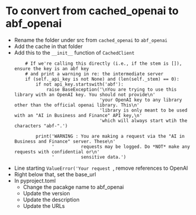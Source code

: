 # To convert from cached_openai to abf_openai

  - Rename the folder under src from `cached_openai` to `abf_openai`
  - Add the cache in that folder
  - Add this to the `__init__` function of `CachedClient`
    ```
        # If we're calling this directly (i.e., if the stem is []), ensure the key is an abf key
        # and print a warning in re: the intermediate server
        if (self._api_key is not None) and (len(self._stem) == 0):        
            if not api_key.startswith('abf'):
                raise BaseException('\nYou are trying to use this library with an OpenAI key. You should not provide\n'
                                    'your OpenAI key to any library other than the official openai library. This\n'
                                    'library is only meant to be used with an "AI in Business and Finance" API key,\n'
                                    'which will always start wtih the characters "abf-".')

            print('WARNING : You are making a request via the "AI in Business and Finance" server. These\n'
                  '          requests may be logged. Do *NOT* make any requests with confidential or\n'
                  '          sensitive data.')
    ```
  - Line starting `ValueError('Your request `, remove references to OpenAI
  - Right below that, set the base_url
  - In pyproject.toml
      * Change the pacakge name to abf_openai
      * Update the version
      * Update the description
      * Update the URLs